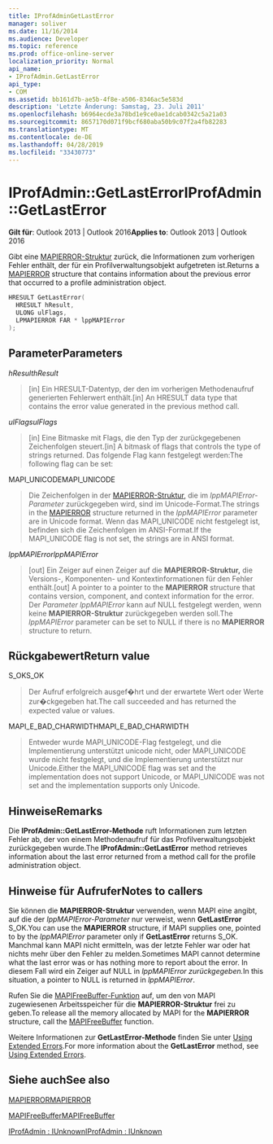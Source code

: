 ```yaml
---
title: IProfAdminGetLastError
manager: soliver
ms.date: 11/16/2014
ms.audience: Developer
ms.topic: reference
ms.prod: office-online-server
localization_priority: Normal
api_name:
- IProfAdmin.GetLastError
api_type:
- COM
ms.assetid: bb161d7b-ae5b-4f8e-a506-8346ac5e583d
description: 'Letzte Änderung: Samstag, 23. Juli 2011'
ms.openlocfilehash: b6964ecde3a78bd1e9ce0ae1dcab0342c5a21a03
ms.sourcegitcommit: 8657170d071f9bcf680aba50b9c07f2a4fb82283
ms.translationtype: MT
ms.contentlocale: de-DE
ms.lasthandoff: 04/28/2019
ms.locfileid: "33430773"
---
```

# <a name="iprofadmingetlasterror"></a><span data-ttu-id="fba1b-103">IProfAdmin::GetLastError</span><span class="sxs-lookup"><span data-stu-id="fba1b-103">IProfAdmin::GetLastError</span></span>

  
  
<span data-ttu-id="fba1b-104">**Gilt für**: Outlook 2013 | Outlook 2016</span><span class="sxs-lookup"><span data-stu-id="fba1b-104">**Applies to**: Outlook 2013 | Outlook 2016</span></span> 
  
<span data-ttu-id="fba1b-105">Gibt eine [MAPIERROR-Struktur](mapierror.md) zurück, die Informationen zum vorherigen Fehler enthält, der für ein Profilverwaltungsobjekt aufgetreten ist.</span><span class="sxs-lookup"><span data-stu-id="fba1b-105">Returns a [MAPIERROR](mapierror.md) structure that contains information about the previous error that occurred to a profile administration object.</span></span> 
  
```cpp
HRESULT GetLastError(
  HRESULT hResult,
  ULONG ulFlags,
  LPMAPIERROR FAR * lppMAPIError
);
```

## <a name="parameters"></a><span data-ttu-id="fba1b-106">Parameter</span><span class="sxs-lookup"><span data-stu-id="fba1b-106">Parameters</span></span>

 <span data-ttu-id="fba1b-107">_hResult_</span><span class="sxs-lookup"><span data-stu-id="fba1b-107">_hResult_</span></span>
  
> <span data-ttu-id="fba1b-108">[in] Ein HRESULT-Datentyp, der den im vorherigen Methodenaufruf generierten Fehlerwert enthält.</span><span class="sxs-lookup"><span data-stu-id="fba1b-108">[in] An HRESULT data type that contains the error value generated in the previous method call.</span></span>
    
 <span data-ttu-id="fba1b-109">_ulFlags_</span><span class="sxs-lookup"><span data-stu-id="fba1b-109">_ulFlags_</span></span>
  
> <span data-ttu-id="fba1b-110">[in] Eine Bitmaske mit Flags, die den Typ der zurückgegebenen Zeichenfolgen steuert.</span><span class="sxs-lookup"><span data-stu-id="fba1b-110">[in] A bitmask of flags that controls the type of strings returned.</span></span> <span data-ttu-id="fba1b-111">Das folgende Flag kann festgelegt werden:</span><span class="sxs-lookup"><span data-stu-id="fba1b-111">The following flag can be set:</span></span>
    
<span data-ttu-id="fba1b-112">MAPI_UNICODE</span><span class="sxs-lookup"><span data-stu-id="fba1b-112">MAPI_UNICODE</span></span> 
  
> <span data-ttu-id="fba1b-113">Die Zeichenfolgen in der [MAPIERROR-Struktur,](mapierror.md) die im  _lppMAPIError-Parameter_ zurückgegeben wird, sind im Unicode-Format.</span><span class="sxs-lookup"><span data-stu-id="fba1b-113">The strings in the [MAPIERROR](mapierror.md) structure returned in the  _lppMAPIError_ parameter are in Unicode format.</span></span> <span data-ttu-id="fba1b-114">Wenn das MAPI_UNICODE nicht festgelegt ist, befinden sich die Zeichenfolgen im ANSI-Format.</span><span class="sxs-lookup"><span data-stu-id="fba1b-114">If the MAPI_UNICODE flag is not set, the strings are in ANSI format.</span></span> 
    
 <span data-ttu-id="fba1b-115">_lppMAPIError_</span><span class="sxs-lookup"><span data-stu-id="fba1b-115">_lppMAPIError_</span></span>
  
> <span data-ttu-id="fba1b-116">[out] Ein Zeiger auf einen Zeiger auf die **MAPIERROR-Struktur,** die Versions-, Komponenten- und Kontextinformationen für den Fehler enthält.</span><span class="sxs-lookup"><span data-stu-id="fba1b-116">[out] A pointer to a pointer to the **MAPIERROR** structure that contains version, component, and context information for the error.</span></span> <span data-ttu-id="fba1b-117">Der  _Parameter lppMAPIError_ kann auf NULL festgelegt werden, wenn keine **MAPIERROR-Struktur** zurückgegeben werden soll.</span><span class="sxs-lookup"><span data-stu-id="fba1b-117">The  _lppMAPIError_ parameter can be set to NULL if there is no **MAPIERROR** structure to return.</span></span> 
    
## <a name="return-value"></a><span data-ttu-id="fba1b-118">Rückgabewert</span><span class="sxs-lookup"><span data-stu-id="fba1b-118">Return value</span></span>

<span data-ttu-id="fba1b-119">S_OK</span><span class="sxs-lookup"><span data-stu-id="fba1b-119">S_OK</span></span> 
  
> <span data-ttu-id="fba1b-120">Der Aufruf erfolgreich ausgef�hrt und der erwartete Wert oder Werte zur�ckgegeben hat.</span><span class="sxs-lookup"><span data-stu-id="fba1b-120">The call succeeded and has returned the expected value or values.</span></span>
    
<span data-ttu-id="fba1b-121">MAPI_E_BAD_CHARWIDTH</span><span class="sxs-lookup"><span data-stu-id="fba1b-121">MAPI_E_BAD_CHARWIDTH</span></span> 
  
> <span data-ttu-id="fba1b-122">Entweder wurde MAPI_UNICODE-Flag festgelegt, und die Implementierung unterstützt unicode nicht, oder MAPI_UNICODE wurde nicht festgelegt, und die Implementierung unterstützt nur Unicode.</span><span class="sxs-lookup"><span data-stu-id="fba1b-122">Either the MAPI_UNICODE flag was set and the implementation does not support Unicode, or MAPI_UNICODE was not set and the implementation supports only Unicode.</span></span>
    
## <a name="remarks"></a><span data-ttu-id="fba1b-123">Hinweise</span><span class="sxs-lookup"><span data-stu-id="fba1b-123">Remarks</span></span>

<span data-ttu-id="fba1b-124">Die **IProfAdmin::GetLastError-Methode** ruft Informationen zum letzten Fehler ab, der von einem Methodenaufruf für das Profilverwaltungsobjekt zurückgegeben wurde.</span><span class="sxs-lookup"><span data-stu-id="fba1b-124">The **IProfAdmin::GetLastError** method retrieves information about the last error returned from a method call for the profile administration object.</span></span> 
  
## <a name="notes-to-callers"></a><span data-ttu-id="fba1b-125">Hinweise für Aufrufer</span><span class="sxs-lookup"><span data-stu-id="fba1b-125">Notes to callers</span></span>

<span data-ttu-id="fba1b-126">Sie können die **MAPIERROR-Struktur** verwenden, wenn MAPI eine angibt, auf die der  _lppMAPIError-Parameter_ nur verweist, wenn **GetLastError** S_OK.</span><span class="sxs-lookup"><span data-stu-id="fba1b-126">You can use the **MAPIERROR** structure, if MAPI supplies one, pointed to by the  _lppMAPIError_ parameter only if **GetLastError** returns S_OK.</span></span> <span data-ttu-id="fba1b-127">Manchmal kann MAPI nicht ermitteln, was der letzte Fehler war oder hat nichts mehr über den Fehler zu melden.</span><span class="sxs-lookup"><span data-stu-id="fba1b-127">Sometimes MAPI cannot determine what the last error was or has nothing more to report about the error.</span></span> <span data-ttu-id="fba1b-128">In diesem Fall wird ein Zeiger auf NULL in _lppMAPIError zurückgegeben._</span><span class="sxs-lookup"><span data-stu-id="fba1b-128">In this situation, a pointer to NULL is returned in  _lppMAPIError_.</span></span> 
  
<span data-ttu-id="fba1b-129">Rufen Sie die [MAPIFreeBuffer-Funktion](mapifreebuffer.md) auf, um den von MAPI zugewiesenen Arbeitsspeicher für die **MAPIERROR-Struktur** frei zu geben.</span><span class="sxs-lookup"><span data-stu-id="fba1b-129">To release all the memory allocated by MAPI for the **MAPIERROR** structure, call the [MAPIFreeBuffer](mapifreebuffer.md) function.</span></span> 
  
<span data-ttu-id="fba1b-130">Weitere Informationen zur **GetLastError-Methode** finden Sie unter [Using Extended Errors](mapi-extended-errors.md).</span><span class="sxs-lookup"><span data-stu-id="fba1b-130">For more information about the **GetLastError** method, see [Using Extended Errors](mapi-extended-errors.md).</span></span>
  
## <a name="see-also"></a><span data-ttu-id="fba1b-131">Siehe auch</span><span class="sxs-lookup"><span data-stu-id="fba1b-131">See also</span></span>



[<span data-ttu-id="fba1b-132">MAPIERROR</span><span class="sxs-lookup"><span data-stu-id="fba1b-132">MAPIERROR</span></span>](mapierror.md)
  
[<span data-ttu-id="fba1b-133">MAPIFreeBuffer</span><span class="sxs-lookup"><span data-stu-id="fba1b-133">MAPIFreeBuffer</span></span>](mapifreebuffer.md)
  
[<span data-ttu-id="fba1b-134">IProfAdmin : IUnknown</span><span class="sxs-lookup"><span data-stu-id="fba1b-134">IProfAdmin : IUnknown</span></span>](iprofadminiunknown.md)

